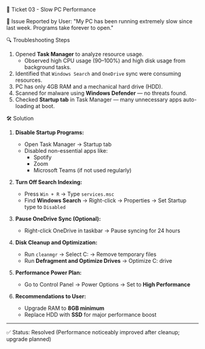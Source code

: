 🐢 Ticket 03 - Slow PC Performance

📝 Issue Reported by User:
"My PC has been running extremely slow since last week. Programs take forever to open."


🔍 Troubleshooting Steps

1. Opened **Task Manager** to analyze resource usage.
   - Observed high CPU usage (90–100%) and high disk usage from background tasks.
2. Identified that `Windows Search` and `OneDrive` sync were consuming resources.
3. PC has only 4GB RAM and a mechanical hard drive (HDD).
4. Scanned for malware using **Windows Defender** — no threats found.
5. Checked **Startup tab** in Task Manager — many unnecessary apps auto-loading at boot.


🛠️ Solution

1. **Disable Startup Programs:**
   - Open Task Manager → Startup tab
   - Disabled non-essential apps like:
     - Spotify
     - Zoom
     - Microsoft Teams (if not used regularly)

2. **Turn Off Search Indexing:**
   - Press `Win + R` → Type `services.msc`
   - Find **Windows Search** → Right-click → Properties → Set Startup type to `Disabled`

3. **Pause OneDrive Sync (Optional):**
   - Right-click OneDrive in taskbar → Pause syncing for 24 hours

4. **Disk Cleanup and Optimization:**
   - Run `cleanmgr` → Select C: → Remove temporary files
   - Run **Defragment and Optimize Drives** → Optimize C: drive

5. **Performance Power Plan:**
   - Go to Control Panel → Power Options → Set to **High Performance**

6. **Recommendations to User:**
   - Upgrade RAM to **8GB minimum**
   - Replace HDD with **SSD** for major performance boost

---

✅ Status: Resolved (Performance noticeably improved after cleanup; upgrade planned)
